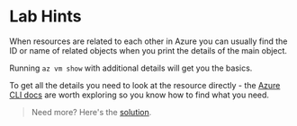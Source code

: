 # Lab Hints

When resources are related to each other in Azure you can usually find the ID or name of related objects when you print the details of the main object. 

Running `az vm show` with additional details will get you the basics. 

To get all the details you need to look at the resource directly - the [Azure CLI docs](https://docs.microsoft.com/en-us/cli/azure/?view=azure-cli-latest) are worth exploring so you know how to find what you need.

> Need more? Here's the [solution](solution.md).